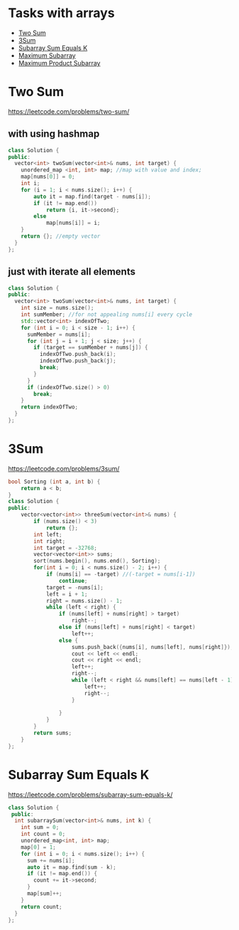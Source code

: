 # Tasks with arrays
+ [Two Sum](#two-sum)
+ [3Sum](#3sum)
+ [Subarray Sum Equals K](#subarray-sum-equals-k)
+ [Maximum Subarray](#maximum-subarray)
+ [Maximum Product Subarray](#maximum-product-subarray)


# Two Sum

https://leetcode.com/problems/two-sum/
## with using hashmap
```C++ 
class Solution {
public:
  vector<int> twoSum(vector<int>& nums, int target) {
    unordered_map <int, int> map; //map with value and index;
    map[nums[0]] = 0;
    int i;
    for (i = 1; i < nums.size(); i++) {
        auto it = map.find(target - nums[i]);
        if (it != map.end())
            return {i, it->second};
        else
            map[nums[i]] = i;
    }
    return {}; //empty vector
  }
};
 ```
 
 ## just with iterate all elements
```C++ 
class Solution {
public:
  vector<int> twoSum(vector<int>& nums, int target) {
    int size = nums.size();
    int sumMember; //for not appealing nums[i] every cycle
    std::vector<int> indexOfTwo;
    for (int i = 0; i < size - 1; i++) {
      sumMember = nums[i];
      for (int j = i + 1; j < size; j++) {
        if (target == sumMember + nums[j]) {
          indexOfTwo.push_back(i);
          indexOfTwo.push_back(j);
          break;
        }
      }
      if (indexOfTwo.size() > 0)
        break;
    }
    return indexOfTwo;
  }
};
 ```
 
 # 3Sum

https://leetcode.com/problems/3sum/
```C++ 
bool Sorting (int a, int b) {
    return a < b;
}
class Solution {
public:
    vector<vector<int>> threeSum(vector<int>& nums) {
        if (nums.size() < 3)
            return {};
        int left;
        int right;
        int target = -32768;
        vector<vector<int>> sums;
        sort(nums.begin(), nums.end(), Sorting);
        for(int i = 0; i < nums.size() - 2; i++) {
            if (nums[i] == -target) //(-target = nums[i-1])
                continue;
            target = -nums[i];
            left = i + 1;
            right = nums.size() - 1;
            while (left < right) {
                if (nums[left] + nums[right] > target)
                    right--;
                else if (nums[left] + nums[right] < target)
                    left++;
                else {
                    sums.push_back({nums[i], nums[left], nums[right]});
                    cout << left << endl;
                    cout << right << endl;
                    left++;
                    right--; 
                    while (left < right && nums[left] == nums[left - 1] && nums[right] == nums[right + 1]) { //pass all same pairs
                        left++;
                        right--; 
                    }
                        
                }
            }
        }
        return sums;
    }
};
 ```
 
 # Subarray Sum Equals K
 
https://leetcode.com/problems/subarray-sum-equals-k/
```C++ 
class Solution {
 public:
  int subarraySum(vector<int>& nums, int k) {
    int sum = 0;
    int count = 0;
    unordered_map<int, int> map;
    map[0] = 1;
    for (int i = 0; i < nums.size(); i++) {
      sum += nums[i];
      auto it = map.find(sum - k);
      if (it != map.end()) {
        count += it->second;
      }
      map[sum]++;
    }
    return count;
  }
};
 ```
